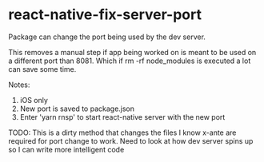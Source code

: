 # react-native-fix-server-port
Package can change the port being used by the dev server. 

This removes a manual step if app being worked on is meant to be used on a different port than 8081. Which if rm -rf node_modules is executed a lot can save some time.

Notes:
1. iOS only
2. New port is saved to package.json
3. Enter 'yarn rnsp' to start react-native server with the new port

TODO:
This is a dirty method that changes the files I know x-ante are required for port change to work. Need to look at how dev server spins up so I can write more intelligent code
